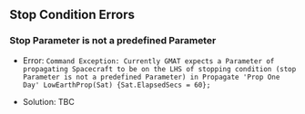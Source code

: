 ## Stop Condition Errors ##
### Stop Parameter is not a predefined Parameter ###
* Error: `Command Exception: Currently GMAT expects a Parameter of propagating Spacecraft to be on the LHS of stopping condition (stop Parameter is not a predefined Parameter) in Propagate 'Prop One Day' LowEarthProp(Sat) {Sat.ElapsedSecs = 60};`

* Solution: TBC
